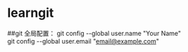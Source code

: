 # learngit
##git 全局配置：
git config --global user.name "Your Name"  
git config --global user.email "email@example.com"  


